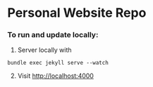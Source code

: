 # Personal Website Repo

### To run and update locally:
1. Server locally with
```
bundle exec jekyll serve --watch
```
2. Visit [http://localhost:4000](http://localhost:4000)
